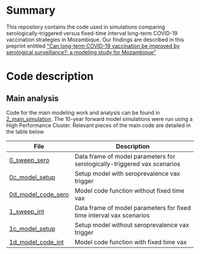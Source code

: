 # Summary
This repository contains the code used in simulations comparing serologically-triggered versus fixed-time interval long-term COVID-19 vaccination strategies in Mozambique. Our findings are described in this preprint entitled ["Can long-term COVID-19 vaccination be improved by serological surveillance?: a modeling study for Mozambique"](https://www.medrxiv.org/content/10.1101/2023.08.29.23294793v1)

# Code description
## Main analysis
Code for the main modeling work and analysis can be found in [2_main_simulation](https://github.com/lopmanlab/COVID_serovax_Mozambique/tree/main/2_main_simulation). The 10-year forward model simulations were run using a High Performance Cluster. Relevant pieces of the main code are detailed in the table below

| File                   | Description |
| ---------------------- | ------------- |
| [0_sweep_sero](2_main_simulation/0_sweep_sero.RDS)           |Data frame of model parameters for serologically-triggered vax scenarios|
| [0c_model_setup](2_main_simulation/0c_model_setup.R)        | Setup model with seroprevalence vax trigger |
| [0d_model_code_sero](2_main_simulation/0d_model_code_sero.R) | Model code function without fixed time vax|
| [1_sweep_int](2_main_simulation/1_sweep_int.RDS)| Data frame of model parameters for fixed time interval vax scenarios|
| [1c_model_setup](2_main_simulation/1c_model_setup.R)         |Setup model without seroprevalence vax trigger |
| [1d_model_code_int](2_main_simulation/1d_model_code_int.R)      | Model code function with fixed time vax|
